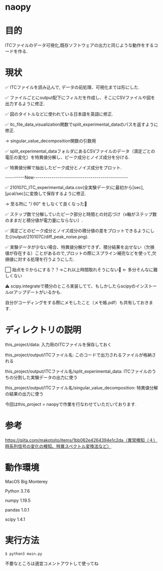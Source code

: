 # naopy


# 目的
ITCファイルのデータ可視化,既存ソフトウェアの出力と同じような動作をするコードを作る.

# 現状

✅ ITCファイルを読み込んで, データの前処理、可視化までは形にした.

✅ ファイルごとにoutput配下にフィルだを作成し、そこにCSVファイルや図を出力するように修正.

✅ 図のタイトルなどに使われている日本語を英語に修正.

✅ itc_file_data_visualization関数でsplit_experimental_dataのパスを返すように修正.

   → singular_value_decomposition関数の引数用
   
✅ split_experimental_dataフォルダにあるCSVファイルのデータ（滴定ごとの電圧の変化）を特異値分解し、ピーク成分とノイズ成分を分ける.

✅ 特異値分解で抽出したピーク成分とノイズ成分をプロット.

----------New------------------------------------------------

✅ 210107C_ITC_experimental_data.csv(全実験データ)に最初から[sec],[μcal/sec]に変換して保存するように修正.
   
   → 至る所に "/ 60" をしなくて良くなった🙆
   
✅ ステップ数で分解していたピーク部分と時間との対応づけ（x軸がステップ数のままだと積分値が電力量にならない）.

✅ 滴定ごとのピーク成分とノイズ成分の積分値の差をプロットできるようにした(/output/210107C/diff_peak_noise.png).

✅ 実験データが少ない場合、特異値分解ができず、積分結果を出せない（欠損値が存在する）ことがあるので,プロットの際にスプライン補完などを使って,欠損値に対する処理を行うようにした.

⬜️ 始点を０からにする？？→これ以上時間取れそうにない🙏 ← 多分そんなに難しくない

⚠️ scipy.integrateで積分のところ実装してて、もしかしたらscipyのインストールorアップデートがいるかも.

自分がコーディングをする際にメモしたこと（メモ帳.pdf）も共有しておきます.

# ディレクトリの説明
this_project/data: 入力用のITCファイルを保存しておく

this_project/output/ITCファイル名: このコードで出力されるファイルが格納される

this_project/output/ITCファイル名/split_experimental_data: ITCファイルのうちの分割した実験データの出力に使う

this_project/output/ITCファイル名/singular_value_decomposition: 特異値分解の結果の出力に使う

今回はthis_project = naopyで作業を行なわせていただいております.

# 参考
https://qiita.com/makotoito/items/1bb062e4264394e1c2da（異常検知（４）時系列信号の変化の検知、特異スペクトル変換法など）

# 動作環境
MacOS Big Monterey

Python 3.7.6

numpy                     1.19.5  

pandas                    1.0.1     

scipy                     1.4.1  

# 実行方法
```
$ python3 main.py
```

不要なところは適宜コメントアウトして使ってね
